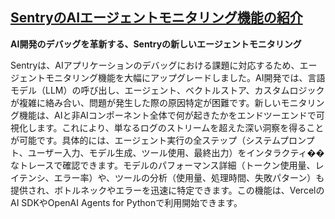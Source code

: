 ## [SentryのAIエージェントモニタリング機能の紹介](https://blog.sentry.io/sentrys-updated-agent-monitoring/)

**AI開発のデバッグを革新する、Sentryの新しいエージェントモニタリング**

Sentryは、AIアプリケーションのデバッグにおける課題に対応するため、エージェントモニタリング機能を大幅にアップグレードしました。AI開発では、言語モデル（LLM）の呼び出し、エージェント、ベクトルストア、カスタムロジックが複雑に絡み合い、問題が発生した際の原因特定が困難です。新しいモニタリング機能は、AIと非AIコンポーネント全体で何が起きたかをエンドツーエンドで可視化します。これにより、単なるログのストリームを超えた深い洞察を得ることが可能です。具体的には、エージェント実行の全ステップ（システムプロンプト、ユーザー入力、モデル生成、ツール使用、最終出力）をインタラクティ��なトレースで確認できます。モデルのパフォーマンス詳細（トークン使用量、レイテンシ、エラー率）や、ツールの分析（使用量、処理時間、失敗パターン）も提供され、ボトルネックやエラーを迅速に特定できます。この機能は、VercelのAI SDKやOpenAI Agents for Pythonで利用開始できます。